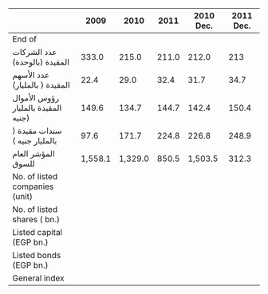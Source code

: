 |                    | 2009    | 2010    | 2011    | 2010 Dec. | 2011 Dec. |
|--------------------|---------|---------|---------|-----------|-----------|
| End of             |         |         |         |           |           |
| عدد الشركات المقيدة (بالوحدة)      | 333.0   | 215.0   | 211.0   | 212.0     | 213       |
| عدد الأسهم المقيدة ( بالمليار)    | 22.4    | 29.0    | 32.4    | 31.7      | 34.7      |
| رؤوس الأموال المقيدة بالمليار جنيه)    | 149.6   | 134.7   | 144.7   | 142.4     | 150.4     |
| سندات مقيدة ( بالمليار جنيه ) | 97.6    | 171.7   | 224.8   | 226.8     | 248.9     |
| المؤشر العام للسوق   | 1,558.1 | 1,329.0 | 850.5   | 1,503.5   | 312.3     |
| No. of listed companies (unit) | | | | | |
| No. of listed shares ( bn.) | | | | | |
| Listed capital (EGP bn.) | | | | | |
| Listed bonds (EGP bn.) | | | | | |
| General index | | | | | |
